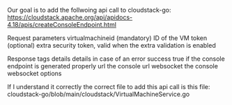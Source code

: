 Our goal is to add the follwoing api call to cloudstack-go:
https://cloudstack.apache.org/api/apidocs-4.18/apis/createConsoleEndpoint.html

Request parameters
virtualmachineid	(mandatory) ID of the VM
token				(optional) extra security token, valid when the extra validation is enabled

Response tags
details		details in case of an error
success		true if the console endpoint is generated properly
url			the console url
websocket	the console websocket options

If I understand it correctly the correct file to add this api call is this file:
cloudstack-go/blob/main/cloudstack/VirtualMachineService.go